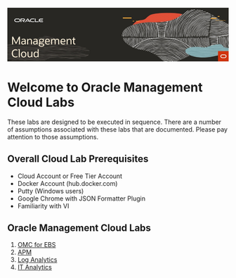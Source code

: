 ![](media/rdwd-omcheader.png)  

# Welcome to Oracle Management Cloud Labs

These labs are designed to be executed in sequence. There are a number of assumptions associated with these labs that are documented.  Please pay attention to those assumptions.

## Overall Cloud Lab Prerequisites
-  Cloud Account or Free Tier Account
-  Docker Account (hub.docker.com)
-  Putty (Windows users)
-  Google Chrome with JSON Formatter Plugin
-  Familiarity with VI

## Oracle Management Cloud Labs 
1. [OMC for EBS](./omcebs.md)
2. [APM](./omcunified.md)
3. [Log Analytics](./log_analytics_of_databases.md)
4. [IT Analytics](./pro_dbperf_ita.md)





